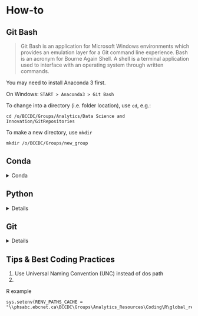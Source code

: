 # How-to

## Git Bash

> Git Bash is an application for Microsoft Windows environments which provides an emulation layer for a Git command line experience. Bash is an acronym for Bourne Again Shell. A shell is a terminal application used to interface with an operating system through written commands.

You may need to install Anaconda 3 first.

On Windows: ```START > Anaconda3 > Git Bash```

To change into a directory (i.e. folder location), use ```cd```, e.g.:
```
cd /o/BCCDC/Groups/Analytics/Data Science and Innovation/GitRepositories
```

To make a new directory, use ```mkdir```
```
mkdir /o/BCCDC/Groups/new_group
```


## Conda

<details>
<summary>Conda</summary>

### Create virtual environment with latest R and Git on your desktop station 

Warning: Local R version vs. version on server

1. Anaconda Powershell
2. Create virtual environment (VE) named ```R```
   ```
   conda create --name R R
   ```
3. Activate this VE:
   ```
   conda activate R
   ```
5. Install Git via "anaconda" channel (```-c``` switch; c stands for channel):
   ```
   conda install -c anaconda git
   ```

### Adding other environments in the same VE
<a id="py_packages"></a>

1. Python:
   ```
   conda install python ipython
   ```
   
2. Other Python packages
   ```
   conda install plotly streamlit
   ```
   
### Other Conda commands

[List under construction]

To see what was installed in your VE, issue:
  ```
  conda list
  ```

</details>


 
## Python
<details>

- To install Python and Python packages, [see](#py_packages)  
- To Create/ Update Jupyter kernel for use in Jupyter notebook:
```ipython kernel install --user --name=r3.6-py3.11-streamlit```
  where ```r3.6-py3.11-streamlit``` is the name of the kernel that you may select from on the menu

</details>

## Git
<details>
 
Acknowledgement: below notes adapted from EHS (\\root\BCCDC\Groups\EHS\Research%20and%20Surveillance\Projects\GitRepositories\Git_Instructions.pdf).

| Terms | Meaning |
| :-- | :-- |
| ```master``` | local copy, typically refers to your copy |
| ```origin``` | remote copy |

### Quick summary

You create a new **master** copy that will be stored **locally** on your computer whenever you clone from a remote repository via a command like this:
```git clone https://github.com/BCCDC-DSI/CANUE-ML.git```

Note that the command above creates a folder called ```CANUE-ML``` while the one below creates a folder called ```my_phido_dashboard```:
```git clone O:\BCCDC\Groups\Analytics\Data Science and Innovation\Research_Development_Training\Research and Development\Projects\p06_PHIDO_dashboard\GitHub" my_phido_dashboard```

Each new session/day, it is good practice to compare your local copy with the remote one:
```git remote show origin```


If the output mentions:
- ***fast-fowardable***, you can push your changes to remote
- ***local out of date***, your local copy is behind the remote copy

To update your local copy, issue:
```git pull origin master```

To update the remote copy, i.e. "publish" your changes for every interested user of the remote repository, **replace ```pull``` from above with ```push```**; i.e. you **push** the local changes **up** to the remote.

### Starting a bare repository from scratch

```
mkdir U:\GitRepos
git init --bare
git remote add origin "U:\GitRepositories\test"
git push origin master
```

### Branch

A branch is a new version, usually for experimentation of a "small" change. 

1. To create new branch named ```beta_version```:
```git branch beta_version```

2. To work in this experimental version, make sure you **switch** to this newly created branch like this:
```git checkout beta_version```

You can also run steps 1-2 in one command:
```git checkout -b beta_version```

To integrate your experimental version with your own **master branch (version)**, you first switch back into your **master**:
```
git checkout master
git merge beta_version
```

If you no longer need the experimental version and wish to delete it, issue:
```
git branch -d beta_version
```

### Staging 

[To be expanded]

### Typical workflow

1. Work on your branch.
2. Stage files that you want to commit.
3. Commit the changes.
4. Repeat steps 2-4 for other tasks as needed.
5. Push changes to the remote repository when ready.

### Additional resources
- [Summary list created by Rochelle A. on May 28, 2023](https://rochellea.medium.com/your-git-cheat-sheet-commands-to-remember-1381db3f8efd)


</details>


## Tips & Best Coding Practices

1. Use Universal Naming Convention (UNC) instead of dos path
2. 
  R example
  ```
  sys.setenv(RENV_PATHS_CACHE = "\\phsabc.ebcnet.ca\BCCDC\Groups\Analytics_Resources\Coding\R\global_renv\cache") 
  ```
